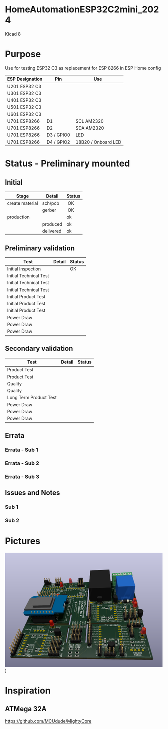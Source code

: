 # HomeAutomationESP32C2mini_2024
 Kicad 8

# Purpose
Use for testing ESP32 C3 as replacement for ESP 8266 in ESP Home config

| ESP Designation  | Pin | Use |
| ------------- | ------------- | ------------- |
| U201 ESP32 C3 |  |   |
| U301 ESP32 C3 |  |   |
| U401 ESP32 C3 |  |   |
| U501 ESP32 C3 |  |   |
| U601 ESP32 C3 |  |   |
| U701 ESP8266 | D1 | SCL AM2320 |
| U701 ESP8266 | D2 | SDA AM2320 |
| U701 ESP8266 | D3 / GPIO0| LED |
| U701 ESP8266 | D4 / GPIO2| 18B20 / Onboard LED|

# Status - Preliminary mounted
## Initial 
| Stage  | Detail | Status |
| ------------- | ------------- | ------------- |
| create material  | sch/pcb | OK  |
| | gerber | OK |
| production  |   | ok |
|  | produced | ok |
|  | delivered | ok |
## Preliminary validation
| Test  | Detail | Status |
| ------------- | ------------- | ------------- |
| Initial Inspection | | OK |
| Initial Technical Test |  |  |
| Initial Technical Test |  |  |
| Initial Technical Test |  |  |
| Initial Product Test |  |  |
| Initial Product Test |  |  |
| Initial Product Test |  |  |
| Power Draw |  |  |
| Power Draw |  |  |
| Power Draw |  |  |

## Secondary validation
| Test  | Detail | Status |
| ------------- | ------------- |------------- |
| Product Test |  | |
| Product Test |  |  |
| Quality | | |
| Quality | | |
| Long Term Product Test |  |  |
| Power Draw |  |  |
| Power Draw |  |  |
| Power Draw |  |  |

## Errata
### Errata - Sub 1
### Errata - Sub 2
### Errata - Sub 3

## Issues and Notes
### Sub 1
### Sub 2

# Pictures
![](HomeAutomationESP32C2mini_2024.jpg)
)


# Inspiration
## ATMega 32A
https://github.com/MCUdude/MightyCore
